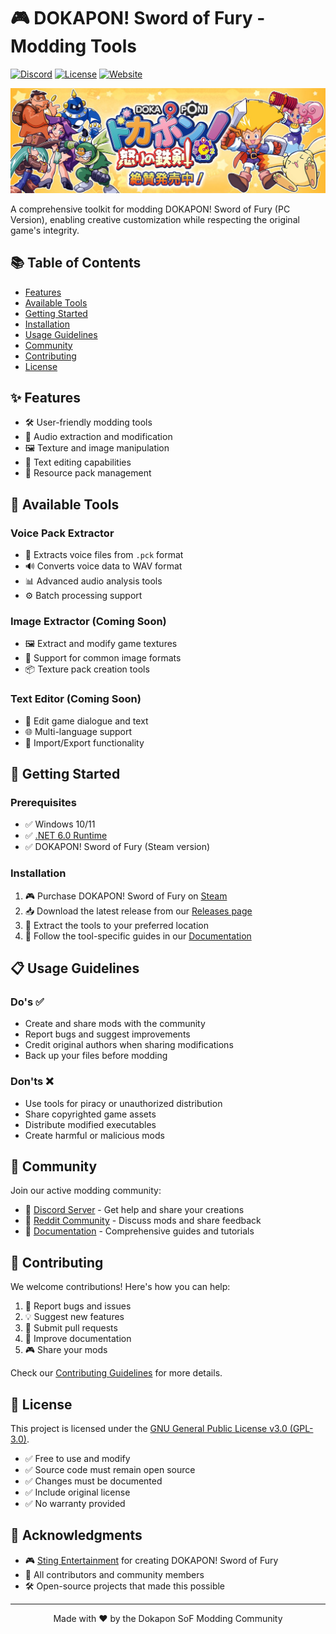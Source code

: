 # 🎮 DOKAPON! Sword of Fury - Modding Tools
[![Discord](https://img.shields.io/discord/123456789?color=7289DA&label=Discord&logo=discord&logoColor=white)](https://discord.gg/wXhAEvhTuR)
[![License](https://img.shields.io/badge/license-GPL--3.0-blue.svg)](LICENSE)
[![Website](https://img.shields.io/badge/Website-Documentation-green)](https://dinasor.github.io/dokaponsof/)

<p align="center">
  <img src="docs/assets/images/banner.jpg" alt="Dokapon SoF Banner" width="900">
</p>

A comprehensive toolkit for modding DOKAPON! Sword of Fury (PC Version), enabling creative customization while respecting the original game's integrity.

## 📚 Table of Contents
- [Features](#-features)
- [Available Tools](#-available-tools)
- [Getting Started](#-getting-started)
- [Installation](#-installation)
- [Usage Guidelines](#-usage-guidelines)
- [Community](#-community)
- [Contributing](#-contributing)
- [License](#-license)

## ✨ Features
- 🛠️ User-friendly modding tools
- 🎵 Audio extraction and modification
- 🖼️ Texture and image manipulation
- 📝 Text editing capabilities
- 🔧 Resource pack management

## 🔧 Available Tools

### Voice Pack Extractor
- 🎤 Extracts voice files from `.pck` format
- 🔊 Converts voice data to WAV format
- 📊 Advanced audio analysis tools
- ⚙️ Batch processing support

### Image Extractor (Coming Soon)
- 🖼️ Extract and modify game textures
- 🎨 Support for common image formats
- 📦 Texture pack creation tools

### Text Editor (Coming Soon)
- 📝 Edit game dialogue and text
- 🌐 Multi-language support
- 🔄 Import/Export functionality

## 🚀 Getting Started

### Prerequisites
- ✅ Windows 10/11
- ✅ [.NET 6.0 Runtime](https://dotnet.microsoft.com/download/dotnet/6.0)
- ✅ DOKAPON! Sword of Fury (Steam version)

### Installation
1. 🎮 Purchase DOKAPON! Sword of Fury on [Steam](https://store.steampowered.com/app/3077020/)
2. 📥 Download the latest release from our [Releases page](https://github.com/DiNaSoR/dokaponsof/releases)
3. 📂 Extract the tools to your preferred location
4. 📖 Follow the tool-specific guides in our [Documentation](https://dinasor.github.io/dokaponsof/)

## 📋 Usage Guidelines

### Do's ✅
- Create and share mods with the community
- Report bugs and suggest improvements
- Credit original authors when sharing modifications
- Back up your files before modding

### Don'ts ❌
- Use tools for piracy or unauthorized distribution
- Share copyrighted game assets
- Distribute modified executables
- Create harmful or malicious mods

## 🌟 Community
Join our active modding community:
- 💬 [Discord Server](https://discord.gg/wXhAEvhTuR) - Get help and share your creations
- 📱 [Reddit Community](https://reddit.com/r/dokaponofficial/) - Discuss mods and share feedback
- 📖 [Documentation](https://dinasor.github.io/dokaponsof/) - Comprehensive guides and tutorials

## 🤝 Contributing
We welcome contributions! Here's how you can help:

1. 🐛 Report bugs and issues
2. 💡 Suggest new features
3. 🔧 Submit pull requests
4. 📖 Improve documentation
5. 🎮 Share your mods

Check our [Contributing Guidelines](CONTRIBUTING.md) for more details.

## 📄 License
This project is licensed under the [GNU General Public License v3.0 (GPL-3.0)](LICENSE).

- ✅ Free to use and modify
- ✅ Source code must remain open source
- ✅ Changes must be documented
- ✅ Include original license
- ✅ No warranty provided

## 💖 Acknowledgments
- 🎮 [Sting Entertainment](https://www.sting.co.jp/) for creating DOKAPON! Sword of Fury
- 👥 All contributors and community members
- 🛠️ Open-source projects that made this possible

---

<p align="center">
  Made with ❤️ by the Dokapon SoF Modding Community
</p>
